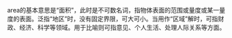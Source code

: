 



area的基本意思是“面积”，此时是不可数名词，指物体表面的范围或量度或某一量度的表面。泛指“地区”时，没有固定界限，可大可小。当用作“区域”解时，可指财政、经济、科学等领域。用于比喻则可指意见、个人生活、处理人际关系等方面。




